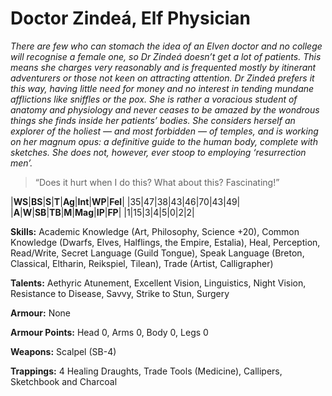# Doctor Zindeá, Elf Physician

_There are few who can stomach the idea of an Elven doctor and no
college will recognise a female one, so Dr Zindeá doesn’t get a lot of
patients. This means she charges very reasonably and is frequented
mostly by itinerant adventurers or those not keen on attracting
attention. Dr Zindeá prefers it this way, having little need for money
and no interest in tending mundane afflictions like sniffles or the pox.
She is rather a voracious student of anatomy and physiology and
never ceases to be amazed by the wondrous things she finds inside
her patients’ bodies. She considers herself an explorer of the holiest —
and most forbidden — of temples, and is working on her magnum
opus: a definitive guide to the human body, complete with sketches.
She does not, however, ever stoop to employing ‘resurrection men’._

> “Does it hurt when I do this? What about this? Fascinating!”

|**WS**|**BS**|**S**|**T**|**Ag**|**Int**|**WP**|**Fel**|
|35|47|38|43|46|70|43|49|
|**A**|**W**|**SB**|**TB**|**M**|**Mag**|**IP**|**FP**|
|1|15|3|4|5|0|2|2|

**Skills:** Academic Knowledge (Art, Philosophy, Science +20), Common
Knowledge (Dwarfs, Elves, Halflings, the Empire, Estalia), Heal,
Perception, Read/Write, Secret Language (Guild Tongue), Speak
Language (Breton, Classical, Eltharin, Reikspiel, Tilean), Trade (Artist,
Calligrapher)

**Talents:** Aethyric Atunement, Excellent Vision, Linguistics, Night
Vision, Resistance to Disease, Savvy, Strike to Stun, Surgery

**Armour:** None

**Armour Points:** Head 0, Arms 0, Body 0, Legs 0

**Weapons:** Scalpel (SB-4)

**Trappings:** 4 Healing Draughts, Trade Tools (Medicine), Callipers,
Sketchbook and Charcoal
